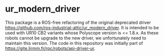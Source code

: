 # ur_modern_driver 

This package is a ROS-free refactoring of the original deprecated driver https://github.com/ros-industrial-attic/ur_modern_driver.
It is intended to be used with UR10 CB2 variants whose Polyscope version is <= 1.8.x. As these robots cannot be upgrade to the new driver, we unfortunately need to maintain this version. The code in this repository was initially part of https://gite.lirmm.fr/rpc/robots/api-driver-ur.

